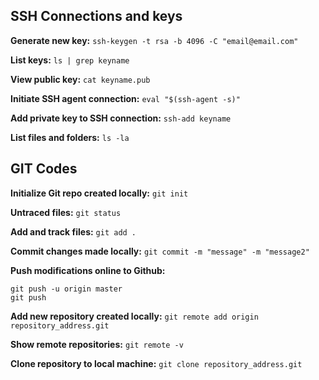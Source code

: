 ## SSH Connections and keys
**Generate new key:**
```ssh-keygen -t rsa -b 4096 -C "email@email.com" ```

**List keys:**
```ls | grep keyname```

**View public key:**
```cat keyname.pub```

**Initiate SSH agent connection:**
```eval "$(ssh-agent -s)"```

**Add private key to SSH connection:**
```ssh-add keyname```

**List files and folders:**
```ls -la```

## GIT Codes

**Initialize Git repo created locally:**
```git init```

**Untraced files:**
```git status```

**Add and track files:**
```git add .```

**Commit changes made locally:**
```git commit -m "message" -m "message2"```

**Push modifications online to Github:**
```
git push -u origin master
git push 
```

**Add new repository created locally:**
```git remote add origin repository_address.git```

**Show remote repositories:**
```git remote -v```

**Clone repository to local machine:**
```git clone repository_address.git```


